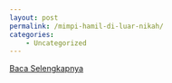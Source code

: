 ```yaml
---
layout: post
permalink: /mimpi-hamil-di-luar-nikah/
categories:
    - Uncategorized
---
```


[Baca Selengkapnya](/03)